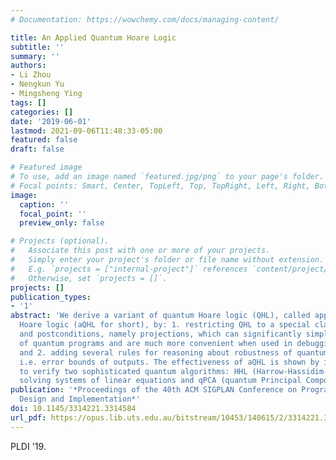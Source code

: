 ```yaml
---
# Documentation: https://wowchemy.com/docs/managing-content/

title: An Applied Quantum Hoare Logic
subtitle: ''
summary: ''
authors:
- Li Zhou
- Nengkun Yu
- Mingsheng Ying
tags: []
categories: []
date: '2019-06-01'
lastmod: 2021-09-06T11:48:33-05:00
featured: false
draft: false

# Featured image
# To use, add an image named `featured.jpg/png` to your page's folder.
# Focal points: Smart, Center, TopLeft, Top, TopRight, Left, Right, BottomLeft, Bottom, BottomRight.
image:
  caption: ''
  focal_point: ''
  preview_only: false

# Projects (optional).
#   Associate this post with one or more of your projects.
#   Simply enter your project's folder or file name without extension.
#   E.g. `projects = ["internal-project"]` references `content/project/deep-learning/index.md`.
#   Otherwise, set `projects = []`.
projects: []
publication_types:
- '1'
abstract: 'We derive a variant of quantum Hoare logic (QHL), called applied quantum
  Hoare logic (aQHL for short), by: 1. restricting QHL to a special class of preconditions
  and postconditions, namely projections, which can significantly simplify verification
  of quantum programs and are much more convenient when used in debugging and testing;
  and 2. adding several rules for reasoning about robustness of quantum programs,
  i.e. error bounds of outputs. The effectiveness of aQHL is shown by its applications
  to verify two sophisticated quantum algorithms: HHL (Harrow-Hassidim-Lloyd) for
  solving systems of linear equations and qPCA (quantum Principal Component Analysis).'
publication: '*Proceedings of the 40th ACM SIGPLAN Conference on Programming Language
  Design and Implementation*'
doi: 10.1145/3314221.3314584
url_pdf: https://opus.lib.uts.edu.au/bitstream/10453/140615/2/3314221.3314584.pdf
---
```

PLDI '19. 